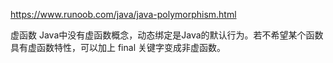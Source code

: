 https://www.runoob.com/java/java-polymorphism.html

虚函数
Java中没有虚函数概念，动态绑定是Java的默认行为。若不希望某个函数具有虚函数特性，可以加上 final 关键字变成非虚函数。
